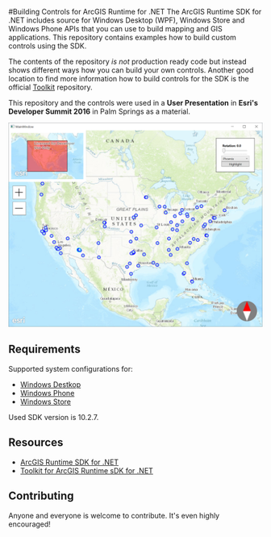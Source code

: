 #Building Controls for ArcGIS Runtime for .NET
The ArcGIS Runtime SDK for .NET includes source for Windows Desktop (WPF), Windows Store and Windows Phone APIs that you can use to build mapping and GIS applications. This repository contains examples how to build custom controls using the SDK. 

The contents of the repository *is not* production ready code but instead shows different ways how you can build your own controls. Another good location to find more information how to build controls for the SDK is the official [Toolkit](https://github.com/Esri/arcgis-toolkit-dotnet) repository.

This repository and the controls were used in a **User Presentation** in **Esri's Developer Summit 2016** in Palm Springs as a material.

![Screenshot](Screenshot.PNG)

## Requirements

Supported system configurations for: 
  * [Windows Destkop](http://developers.arcgis.com/net/desktop/guide/system-requirements.htm)
  * [Windows Phone](http://developers.arcgis.com/net/store/guide/system-requirements.htm)
  * [Windows Store](http://developers.arcgis.com/net/store/guide/system-requirements.htm)

Used SDK version is 10.2.7.

## Resources

* [ArcGIS Runtime SDK for .NET](http://esriurl/dotnetsdk)
* [Toolkit for ArcGIS Runtime sDK for .NET](https://github.com/Esri/arcgis-toolkit-dotnet)

## Contributing

Anyone and everyone is welcome to contribute. It's even highly encouraged!
